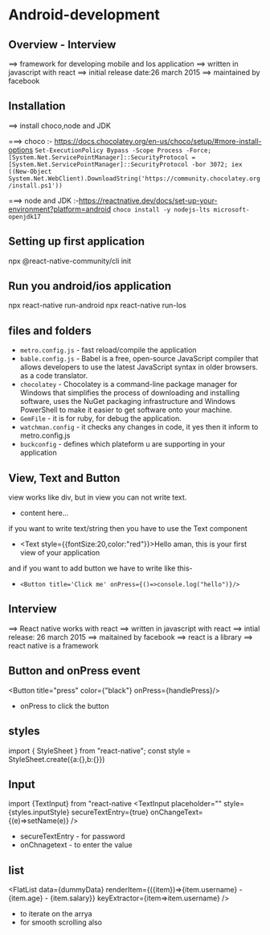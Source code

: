 # Android-development

## Overview - Interview 
==> framework for developing mobile and Ios application
==> written in javascript with react
==> initial release date:26 march 2015
==> maintained by facebook

## Installation
==> install choco,node and JDK

===> choco :- https://docs.chocolatey.org/en-us/choco/setup/#more-install-options
`Set-ExecutionPolicy Bypass -Scope Process -Force; [System.Net.ServicePointManager]::SecurityProtocol = [System.Net.ServicePointManager]::SecurityProtocol -bor 3072; iex ((New-Object System.Net.WebClient).DownloadString('https://community.chocolatey.org/install.ps1'))`

===> node and JDK :-https://reactnative.dev/docs/set-up-your-environment?platform=android
`choco install -y nodejs-lts microsoft-openjdk17`

## Setting up first application
npx @react-native-community/cli init <project-name>

## Run you android/ios application
npx react-native run-android
npx react-native run-Ios

## files and folders
 - `metro.config.js` - fast reload/compile the application
 - `bable.config.js` - Babel is a free, open-source JavaScript compiler that allows developers to use the latest JavaScript syntax in older browsers. as a code translator.
 - `chocolatey` - Chocolatey is a command-line package manager for Windows that simplifies the process of downloading and installing software, uses the NuGet packaging infrastructure and Windows PowerShell to make it easier to get software onto your machine.
 - `GemFile` - it is for ruby, for debug the application.
 - `watchman.config` - it checks any changes in code, it yes then it inform to metro.config.js
 - `buckconfig` - defines which plateform u are supporting in your application

## View, Text and Button
view works like div, but in view you can not write text.
 - <View>
        content here...
   </View>

if you want to write text/string then you have to use the Text component
 - <Text style={{fontSize:20,color:"red"}}>Hello aman, this is your first view of your application </Text>

and if you want to add button we have to write like this-
 - `<Button title='Click me' onPress={()=>console.log("hello")}/>`

## Interview
==> React native works with react
==> written in javascript with react
==> intial release: 26 march 2015
==> maitained by facebook
==> react is a library
==> react native is a framework

## Button and onPress event
<Button title="press" color={"black"} onPress={handlePress}/>
 - onPress to click the button

## styles
import { StyleSheet } from "react-native";
const style = StyleSheet.create({a:{},b:{}})

## Input
import {TextInput} from "react-native
<TextInput
   placeholder=""
   style={styles.inputStyle}
   secureTextEntry={true}
   onChangeText={(e)=>setName(e)}
/>
 - secureTextEntry - for password
 - onChnagetext - to enter the value

## list 
<FlatList
   data={dummyData}
   renderItem={({item})=><Text style={styles.textStyleTwo}>{item.username} - {item.age} - {item.salary}</Text>}
   keyExtractor={item=>item.username}
/>
 - to iterate on the arrya
 - for smooth scrolling also

 
